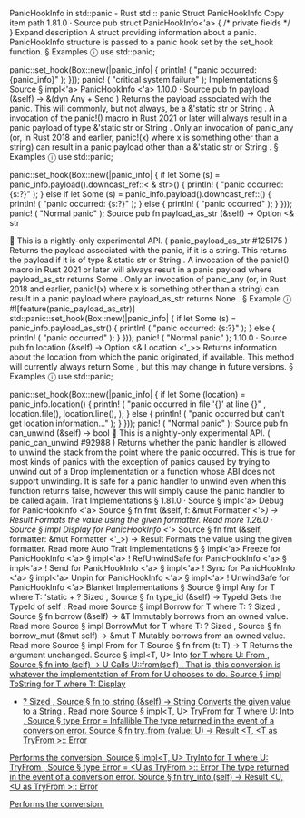 PanicHookInfo in std::panic - Rust
std
::
panic
Struct
PanicHookInfo
Copy item path
1.81.0
·
Source
pub struct PanicHookInfo<'a> {
/* private fields */
}
Expand description
A struct providing information about a panic.
PanicHookInfo
structure is passed to a panic hook set by the
set_hook
function.
§
Examples
ⓘ
use
std::panic;

panic::set_hook(Box::new(|panic_info| {
println!
(
"panic occurred: {panic_info}"
);
}));
panic!
(
"critical system failure"
);
Implementations
§
Source
§
impl<'a>
PanicHookInfo
<'a>
1.10.0
·
Source
pub fn
payload
(&self) -> &(dyn
Any
+
Send
)
Returns the payload associated with the panic.
This will commonly, but not always, be a
&'static str
or
String
.
A invocation of the
panic!()
macro in Rust 2021 or later will always result in a
panic payload of type
&'static str
or
String
.
Only an invocation of
panic_any
(or, in Rust 2018 and earlier,
panic!(x)
where
x
is something other than a string)
can result in a panic payload other than a
&'static str
or
String
.
§
Examples
ⓘ
use
std::panic;

panic::set_hook(Box::new(|panic_info| {
if let
Some
(s) = panic_info.payload().downcast_ref::<
&
str>() {
println!
(
"panic occurred: {s:?}"
);
    }
else if let
Some
(s) = panic_info.payload().downcast_ref::<String>() {
println!
(
"panic occurred: {s:?}"
);
    }
else
{
println!
(
"panic occurred"
);
    }
}));
panic!
(
"Normal panic"
);
Source
pub fn
payload_as_str
(&self) ->
Option
<&
str
>
🔬
This is a nightly-only experimental API. (
panic_payload_as_str
#125175
)
Returns the payload associated with the panic, if it is a string.
This returns the payload if it is of type
&'static str
or
String
.
A invocation of the
panic!()
macro in Rust 2021 or later will always result in a
panic payload where
payload_as_str
returns
Some
.
Only an invocation of
panic_any
(or, in Rust 2018 and earlier,
panic!(x)
where
x
is something other than a string)
can result in a panic payload where
payload_as_str
returns
None
.
§
Example
ⓘ
#![feature(panic_payload_as_str)]
std::panic::set_hook(Box::new(|panic_info| {
if let
Some
(s) = panic_info.payload_as_str() {
println!
(
"panic occurred: {s:?}"
);
    }
else
{
println!
(
"panic occurred"
);
    }
}));
panic!
(
"Normal panic"
);
1.10.0
·
Source
pub fn
location
(&self) ->
Option
<&
Location
<'_>>
Returns information about the location from which the panic originated,
if available.
This method will currently always return
Some
, but this may change
in future versions.
§
Examples
ⓘ
use
std::panic;

panic::set_hook(Box::new(|panic_info| {
if let
Some
(location) = panic_info.location() {
println!
(
"panic occurred in file '{}' at line {}"
,
            location.file(),
            location.line(),
        );
    }
else
{
println!
(
"panic occurred but can't get location information..."
);
    }
}));
panic!
(
"Normal panic"
);
Source
pub fn
can_unwind
(&self) ->
bool
🔬
This is a nightly-only experimental API. (
panic_can_unwind
#92988
)
Returns whether the panic handler is allowed to unwind the stack from
the point where the panic occurred.
This is true for most kinds of panics with the exception of panics
caused by trying to unwind out of a
Drop
implementation or a function
whose ABI does not support unwinding.
It is safe for a panic handler to unwind even when this function returns
false, however this will simply cause the panic handler to be called
again.
Trait Implementations
§
1.81.0
·
Source
§
impl<'a>
Debug
for
PanicHookInfo
<'a>
Source
§
fn
fmt
(&self, f: &mut
Formatter
<'_>) ->
Result
Formats the value using the given formatter.
Read more
1.26.0
·
Source
§
impl
Display
for
PanicHookInfo
<'_>
Source
§
fn
fmt
(&self, formatter: &mut
Formatter
<'_>) ->
Result
Formats the value using the given formatter.
Read more
Auto Trait Implementations
§
§
impl<'a>
Freeze
for
PanicHookInfo
<'a>
§
impl<'a> !
RefUnwindSafe
for
PanicHookInfo
<'a>
§
impl<'a> !
Send
for
PanicHookInfo
<'a>
§
impl<'a> !
Sync
for
PanicHookInfo
<'a>
§
impl<'a>
Unpin
for
PanicHookInfo
<'a>
§
impl<'a> !
UnwindSafe
for
PanicHookInfo
<'a>
Blanket Implementations
§
Source
§
impl<T>
Any
for T
where
    T: 'static + ?
Sized
,
Source
§
fn
type_id
(&self) ->
TypeId
Gets the
TypeId
of
self
.
Read more
Source
§
impl<T>
Borrow
<T> for T
where
    T: ?
Sized
,
Source
§
fn
borrow
(&self) ->
&T
Immutably borrows from an owned value.
Read more
Source
§
impl<T>
BorrowMut
<T> for T
where
    T: ?
Sized
,
Source
§
fn
borrow_mut
(&mut self) ->
&mut T
Mutably borrows from an owned value.
Read more
Source
§
impl<T>
From
<T> for T
Source
§
fn
from
(t: T) -> T
Returns the argument unchanged.
Source
§
impl<T, U>
Into
<U> for T
where
    U:
From
<T>,
Source
§
fn
into
(self) -> U
Calls
U::from(self)
.
That is, this conversion is whatever the implementation of
From
<T> for U
chooses to do.
Source
§
impl<T>
ToString
for T
where
    T:
Display
+ ?
Sized
,
Source
§
fn
to_string
(&self) ->
String
Converts the given value to a
String
.
Read more
Source
§
impl<T, U>
TryFrom
<U> for T
where
    U:
Into
<T>,
Source
§
type
Error
=
Infallible
The type returned in the event of a conversion error.
Source
§
fn
try_from
(value: U) ->
Result
<T, <T as
TryFrom
<U>>::
Error
>
Performs the conversion.
Source
§
impl<T, U>
TryInto
<U> for T
where
    U:
TryFrom
<T>,
Source
§
type
Error
= <U as
TryFrom
<T>>::
Error
The type returned in the event of a conversion error.
Source
§
fn
try_into
(self) ->
Result
<U, <U as
TryFrom
<T>>::
Error
>
Performs the conversion.